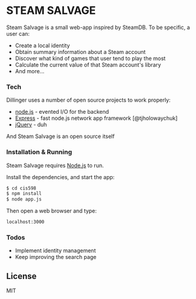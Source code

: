 # STEAM SALVAGE

Steam Salvage is a small web-app inspired by SteamDB. To be specific, a user can: 

  - Create a local identity
  - Obtain summary information about a Steam account
  - Discover what kind of games that user tend to play the most
  - Calculate the current value of that Steam account's library
  - And more...
### Tech

Dillinger uses a number of open source projects to work properly:

* [node.js] - evented I/O for the backend
* [Express] - fast node.js network app framework [@tjholowaychuk]
* [jQuery] - duh

And Steam Salvage is an open source itself

### Installation & Running

Steam Salvage requires [Node.js](https://nodejs.org/) to run.

Install the dependencies, and start the app:

```sh
$ cd cis598
$ npm install
$ node app.js
```
Then open a web browser and type:
```sh
localhost:3000
```
### Todos
 - Implement identity management
 - Keep improving the search page
 
License
----

MIT

[//]: # (These are reference links used in the body of this note and get stripped out when the markdown processor does its job)

   [node.js]: <http://nodejs.org>
   [jQuery]: <http://jquery.com>
   [Express]: <http://expressjs.com/>
